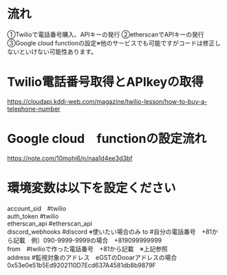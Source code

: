 # 流れ

①Twilioで電話番号購入、APIキーの発行
②etherscanでAPIキーの発行
③Google cloud functionの設定※他のサービスでも可能ですがコードは修正しないといけない可能性あります。


# Twilio電話番号取得とAPIkeyの取得
https://cloudapi.kddi-web.com/magazine/twilio-lesson/how-to-buy-a-telephone-number


# Google cloud　functionの設定流れ
https://note.com/10mohi6/n/naa1d4ee3d3bf




# 環境変数は以下を設定ください 　 

account_sid　#twilio  
auth_token #twilio  
etherscan_api #etherscan_api  
discord_webhooks #discord ※使いたい場合のみ to #自分の電話番号　+81から記載　例）090-9999-9999の場合　+819099999999  
from　#twilioで作った電話番号　+81から記載　※上記参照  
address #監視対象のアドレス　eGSTのDooarアドレスの場合　0x53e0e51b5Ed9202110D7Ecd637A4581db8b9879F 

